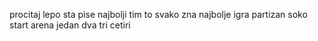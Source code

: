 procitaj lepo sta pise
najbolji tim to svako zna najbolje igra partizan
soko start arena
jedan
dva
tri
cetiri